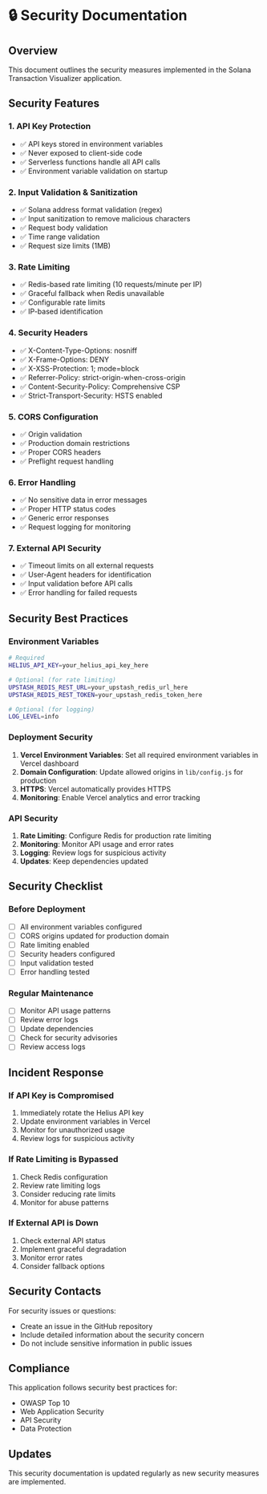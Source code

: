 # 🔒 Security Documentation

## Overview
This document outlines the security measures implemented in the Solana Transaction Visualizer application.

## Security Features

### 1. API Key Protection
- ✅ API keys stored in environment variables
- ✅ Never exposed to client-side code
- ✅ Serverless functions handle all API calls
- ✅ Environment variable validation on startup

### 2. Input Validation & Sanitization
- ✅ Solana address format validation (regex)
- ✅ Input sanitization to remove malicious characters
- ✅ Request body validation
- ✅ Time range validation
- ✅ Request size limits (1MB)

### 3. Rate Limiting
- ✅ Redis-based rate limiting (10 requests/minute per IP)
- ✅ Graceful fallback when Redis unavailable
- ✅ Configurable rate limits
- ✅ IP-based identification

### 4. Security Headers
- ✅ X-Content-Type-Options: nosniff
- ✅ X-Frame-Options: DENY
- ✅ X-XSS-Protection: 1; mode=block
- ✅ Referrer-Policy: strict-origin-when-cross-origin
- ✅ Content-Security-Policy: Comprehensive CSP
- ✅ Strict-Transport-Security: HSTS enabled

### 5. CORS Configuration
- ✅ Origin validation
- ✅ Production domain restrictions
- ✅ Proper CORS headers
- ✅ Preflight request handling

### 6. Error Handling
- ✅ No sensitive data in error messages
- ✅ Proper HTTP status codes
- ✅ Generic error responses
- ✅ Request logging for monitoring

### 7. External API Security
- ✅ Timeout limits on all external requests
- ✅ User-Agent headers for identification
- ✅ Input validation before API calls
- ✅ Error handling for failed requests

## Security Best Practices

### Environment Variables
```bash
# Required
HELIUS_API_KEY=your_helius_api_key_here

# Optional (for rate limiting)
UPSTASH_REDIS_REST_URL=your_upstash_redis_url_here
UPSTASH_REDIS_REST_TOKEN=your_upstash_redis_token_here

# Optional (for logging)
LOG_LEVEL=info
```

### Deployment Security
1. **Vercel Environment Variables**: Set all required environment variables in Vercel dashboard
2. **Domain Configuration**: Update allowed origins in `lib/config.js` for production
3. **HTTPS**: Vercel automatically provides HTTPS
4. **Monitoring**: Enable Vercel analytics and error tracking

### API Security
1. **Rate Limiting**: Configure Redis for production rate limiting
2. **Monitoring**: Monitor API usage and error rates
3. **Logging**: Review logs for suspicious activity
4. **Updates**: Keep dependencies updated

## Security Checklist

### Before Deployment
- [ ] All environment variables configured
- [ ] CORS origins updated for production domain
- [ ] Rate limiting enabled
- [ ] Security headers configured
- [ ] Input validation tested
- [ ] Error handling tested

### Regular Maintenance
- [ ] Monitor API usage patterns
- [ ] Review error logs
- [ ] Update dependencies
- [ ] Check for security advisories
- [ ] Review access logs

## Incident Response

### If API Key is Compromised
1. Immediately rotate the Helius API key
2. Update environment variables in Vercel
3. Monitor for unauthorized usage
4. Review logs for suspicious activity

### If Rate Limiting is Bypassed
1. Check Redis configuration
2. Review rate limiting logs
3. Consider reducing rate limits
4. Monitor for abuse patterns

### If External API is Down
1. Check external API status
2. Implement graceful degradation
3. Monitor error rates
4. Consider fallback options

## Security Contacts

For security issues or questions:
- Create an issue in the GitHub repository
- Include detailed information about the security concern
- Do not include sensitive information in public issues

## Compliance

This application follows security best practices for:
- OWASP Top 10
- Web Application Security
- API Security
- Data Protection

## Updates

This security documentation is updated regularly as new security measures are implemented.

